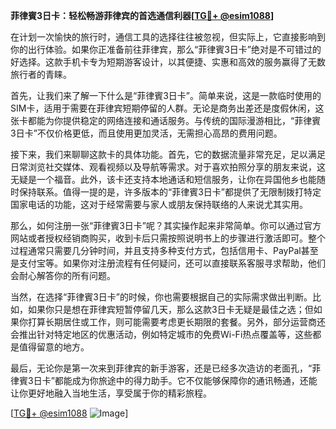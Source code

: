 **菲律賓3日卡：轻松畅游菲律宾的首选通信利器[[TG💪+ @esim1088](https://t.me/s/esim1088)]**

在计划一次愉快的旅行时，通信工具的选择往往被忽视，但实际上，它直接影响到你的出行体验。如果你正准备前往菲律宾，那么“菲律賓3日卡”绝对是不可错过的好选择。这款手机卡专为短期游客设计，以其便捷、实惠和高效的服务赢得了无数旅行者的青睐。

首先，让我们来了解一下什么是“菲律賓3日卡”。简单来说，这是一款临时使用的SIM卡，适用于需要在菲律宾短期停留的人群。无论是商务出差还是度假休闲，这张卡都能为你提供稳定的网络连接和通话服务。与传统的国际漫游相比，“菲律賓3日卡”不仅价格更低，而且使用更加灵活，无需担心高昂的费用问题。

接下来，我们来聊聊这款卡的具体功能。首先，它的数据流量非常充足，足以满足日常浏览社交媒体、观看视频以及导航等需求。对于喜欢拍照分享的朋友来说，这无疑是一个福音。此外，该卡还支持本地通话和短信服务，让你在异国他乡也能随时保持联系。值得一提的是，许多版本的“菲律賓3日卡”都提供了无限制拨打特定国家电话的功能，这对于经常需要与家人或朋友保持联络的人来说尤其实用。

那么，如何注册一张“菲律賓3日卡”呢？其实操作起来非常简单。你可以通过官方网站或者授权经销商购买，收到卡后只需按照说明书上的步骤进行激活即可。整个过程通常只需要几分钟时间，并且支持多种支付方式，包括信用卡、PayPal甚至是支付宝等。如果你对注册流程有任何疑问，还可以直接联系客服寻求帮助，他们会耐心解答你的所有问题。

当然，在选择“菲律賓3日卡”的时候，你也需要根据自己的实际需求做出判断。比如，如果你只是想在菲律宾短暂停留几天，那么这款3日卡无疑是最佳之选；但如果你打算长期居住或工作，则可能需要考虑更长期限的套餐。另外，部分运营商还会推出针对特定地区的优惠活动，例如特定城市的免费Wi-Fi热点覆盖等，这些都是值得留意的地方。

最后，无论你是第一次来到菲律宾的新手游客，还是已经多次造访的老面孔，“菲律賓3日卡”都能成为你旅途中的得力助手。它不仅能够保障你的通讯畅通，还能让你更好地融入当地生活，享受属于你的精彩旅程。

[[TG💪+ @esim1088](https://t.me/s/esim1088) ![Image](https://i.postimg.cc/4NQfJmqS/Snipaste-2025-05-13-00-14-12.png)]